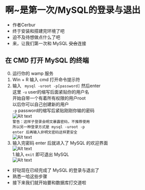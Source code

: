 # 啊~是第一次/MySQL的登录与退出
- 作者Cerbur
- 终于安装和搭建完环境了吧
- 迫不及待想做点什么了吧
- 来，让我们第一次和 MySQL ~~交合~~连接  
## 在 CMD 打开 MySQL 的终端
0. 运行你的 wamp 服务
1. Win + R 输入 cmd 打开命令提示符
1. 输入 ``` mysql -uroot -p[password]``` 然后enter  
这里 ```-u``` user的缩写后面紧贴你的用户名  
开始自带一个有着所有权限的用户root  
以后你可以自己创建新的用户  
```-p``` password的缩写后紧贴刚刚你输的密码  
![Alt text](https://github.com/CerteKim/BNG/blob/master/mysql/img/mysqlloginwithpwd.png)   
```警告：这样子登录会明文暴露密码，不推荐使用```  
```所以另一种登录方式是 mysql -uroot -p```  
```enter 后再输入非明文密码这样更安全```  
![Alt text](https://github.com/CerteKim/BNG/blob/master/mysql/img/mysqlloginnopwd.png)    
1. 输入完密码 enter 后就进入了 MySQL 的欢迎界面  
![Alt text](https://github.com/CerteKim/BNG/blob/master/mysql/img/mysqlhomepage.png)    
1.输入 ```exit``` 即可退出 MySQL    
![Alt text](https://github.com/CerteKim/BNG/blob/master/mysql/img/mysqlbye.png)    
- 好哒现在已经完成了 MySQL 的登录与退出了  
- 熟悉一哈这些步骤  
- 接下来我们就开始要和数据库打交道啦  
